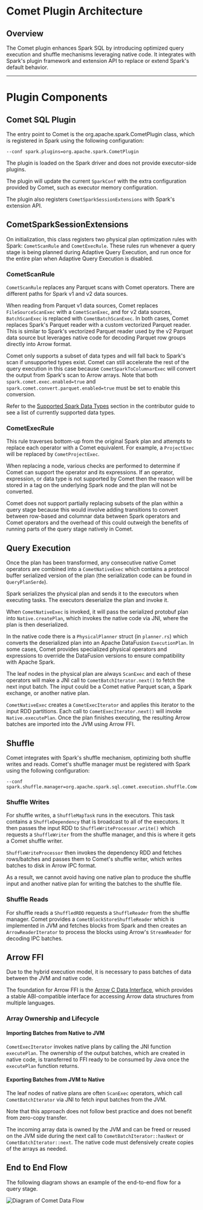 <!--
Licensed to the Apache Software Foundation (ASF) under one
or more contributor license agreements.  See the NOTICE file
distributed with this work for additional information
regarding copyright ownership.  The ASF licenses this file
to you under the Apache License, Version 2.0 (the
"License"); you may not use this file except in compliance
with the License.  You may obtain a copy of the License at

  http://www.apache.org/licenses/LICENSE-2.0

Unless required by applicable law or agreed to in writing,
software distributed under the License is distributed on an
"AS IS" BASIS, WITHOUT WARRANTIES OR CONDITIONS OF ANY
KIND, either express or implied.  See the License for the
specific language governing permissions and limitations
under the License.
-->

# Comet Plugin Architecture

## Overview

The Comet plugin enhances Spark SQL by introducing optimized query execution and shuffle mechanisms leveraging
native code. It integrates with Spark's plugin framework and extension API to replace or extend Spark's
default behavior.

---

# Plugin Components

## Comet SQL Plugin

The entry point to Comet is the org.apache.spark.CometPlugin class, which is registered in Spark using the following 
configuration:

```
--conf spark.plugins=org.apache.spark.CometPlugin
```

The plugin is loaded on the Spark driver and does not provide executor-side plugins.

The plugin will update the current `SparkConf` with the extra configuration provided by Comet, such as executor memory
configuration.

The plugin also registers `CometSparkSessionExtensions` with Spark's extension API.

## CometSparkSessionExtensions

On initialization, this class registers two physical plan optimization rules with Spark: `CometScanRule`
and `CometExecRule`. These rules run whenever a query stage is being planned during Adaptive Query Execution, and
run once for the entire plan when Adaptive Query Execution is disabled.

### CometScanRule

`CometScanRule` replaces any Parquet scans with Comet operators. There are different paths for Spark v1 and v2 data sources.

When reading from Parquet v1 data sources, Comet replaces `FileSourceScanExec` with a `CometScanExec`, and for v2
data sources, `BatchScanExec` is replaced with `CometBatchScanExec`. In both cases, Comet replaces Spark's Parquet
reader with a custom vectorized Parquet reader. This is similar to Spark's vectorized Parquet reader used by the v2
Parquet data source but leverages native code for decoding Parquet row groups directly into Arrow format.

Comet only supports a subset of data types and will fall back to Spark's scan if unsupported types
exist. Comet can still accelerate the rest of the query execution in this case because `CometSparkToColumnarExec` will
convert the output from Spark's scan to Arrow arrays. Note that both `spark.comet.exec.enabled=true` and
`spark.comet.convert.parquet.enabled=true` must be set to enable this conversion.

Refer to the [Supported Spark Data Types](https://datafusion.apache.org/comet/user-guide/datatypes.html) section
in the contributor guide to see a list of currently supported data types.

### CometExecRule

This rule traverses bottom-up from the original Spark plan and attempts to replace each operator with a Comet equivalent.
For example, a `ProjectExec` will be replaced by `CometProjectExec`.

When replacing a node, various checks are performed to determine if Comet can support the operator and its expressions.
If an operator, expression, or data type is not supported by Comet then the reason will be stored in a tag on the
underlying Spark node and the plan will not be converted.

Comet does not support partially replacing subsets of the plan within a query stage because this would involve adding
transitions to convert between row-based and columnar data between Spark operators and Comet operators and the overhead
of this could outweigh the benefits of running parts of the query stage natively in Comet.

## Query Execution

Once the plan has been transformed, any consecutive native Comet operators are combined into a `CometNativeExec` which contains
a protocol buffer serialized version of the plan (the serialization code can be found in `QueryPlanSerde`).

Spark serializes the physical plan and sends it to the executors when executing tasks. The executors deserialize the
plan and invoke it.

When `CometNativeExec` is invoked, it will pass the serialized protobuf plan into
`Native.createPlan`, which invokes the native code via JNI, where the plan is then deserialized.

In the native code there is a `PhysicalPlanner` struct (in `planner.rs`) which converts the deserialized plan into an
Apache DataFusion `ExecutionPlan`. In some cases, Comet provides specialized physical operators and expressions to
override the DataFusion versions to ensure compatibility with Apache Spark.

The leaf nodes in the physical plan are always `ScanExec` and each of these operators will make a JNI call to
`CometBatchIterator.next()` to fetch the next input batch. The input could be a Comet native Parquet scan,
a Spark exchange, or another native plan.

`CometNativeExec` creates a `CometExecIterator` and applies this iterator to the input RDD
partitions. Each call to `CometExecIterator.next()` will invoke `Native.executePlan`. Once the plan finishes
executing, the resulting Arrow batches are imported into the JVM using Arrow FFI.

## Shuffle

Comet integrates with Spark's shuffle mechanism, optimizing both shuffle writes and reads. Comet's shuffle manager 
must be registered with Spark using the following configuration:

```
--conf spark.shuffle.manager=org.apache.spark.sql.comet.execution.shuffle.CometShuffleManager
```

### Shuffle Writes

For shuffle writes, a `ShuffleMapTask` runs in the executors. This task contains a `ShuffleDependency` that is
broadcast to all of the executors. It then passes the input RDD to `ShuffleWriteProcessor.write()` which
requests a `ShuffleWriter` from the shuffle manager, and this is where it gets a Comet shuffle writer.

`ShuffleWriteProcessor` then invokes the dependency RDD and fetches rows/batches and passes them to Comet's 
shuffle writer, which writes batches to disk in Arrow IPC format.

As a result, we cannot avoid having one native plan to produce the shuffle input and another native plan for
writing the batches to the shuffle file.

### Shuffle Reads

For shuffle reads a `ShuffledRDD` requests a `ShuffleReader` from the shuffle manager. Comet provides a 
`CometBlockStoreShuffleReader` which is implemented in JVM and fetches blocks from Spark and then creates an 
`ArrowReaderIterator` to process the blocks using Arrow's `StreamReader` for decoding IPC batches.

## Arrow FFI

Due to the hybrid execution model, it is necessary to pass batches of data between the JVM and native code.

The foundation for Arrow FFI is the [Arrow C Data Interface], which provides a stable ABI-compatible interface for
accessing Arrow data structures from multiple languages.

[Arrow C Data Interface]: https://arrow.apache.org/docs/format/CDataInterface.html

### Array Ownership and Lifecycle

#### Importing Batches from Native to JVM

`CometExecIterator` invokes native plans by calling the JNI function `executePlan`. The ownership of the output 
batches, which are created in native code, is transferred to FFI ready to be consumed by Java once the `executePlan` 
function returns. 

#### Exporting Batches from JVM to Native

The leaf nodes of native plans are often `ScanExec` operators, which call `CometBatchIterator` via JNI to fetch 
input batches from the JVM.

Note that this approach does not follow best practice and does not benefit from zero-copy transfer.

The incoming array data is owned by the JVM and can be freed or reused on the JVM side during the next call to
`CometBatchIterator::hasNext` or `CometBatchIterator::next`. The native code must defensively create copies of 
the arrays as needed.

## End to End Flow

The following diagram shows an example of the end-to-end flow for a query stage.

![Diagram of Comet Data Flow](../../_static/images/comet-dataflow.svg)
